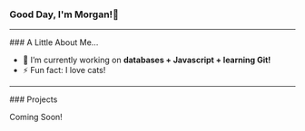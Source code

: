 ### Good Day, I'm Morgan!🌼

<hr>
### A Little About Me...

- 🔭 I’m currently working on <b>databases + Javascript + learning Git! </b>
- ⚡ Fun fact: I love cats! 

<hr>
### Projects

Coming Soon!
